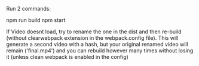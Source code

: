 Run 2 commands:

npm run build
npm start

If Video doesnt load, try to rename the one in the dist and then re-build (without clearwebpack extension in the webpack.config file). This will generate a second video with a hash, but your original renamed video will remain ('final.mp4') and you can rebuild however many times without losing it (unless clean webpack is enabled in the config)